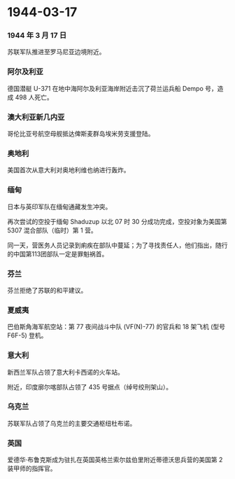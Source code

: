 # 1944-03-17

### 1944 年 3 月 17 日

苏联军队推进至罗马尼亚边境附近。

### 阿尔及利亚

德国潜艇 U-371 在地中海阿尔及利亚海岸附近击沉了荷兰运兵船 Dempo 号，造成
498 人死亡。

### 澳大利亚新几内亚

哥伦比亚号航空母舰抵达俾斯麦群岛埃米劳支援登陆。

### 奥地利

美国首次从意大利对奥地利维也纳进行轰炸。

### 缅甸

日本与英印军队在缅甸通藏发生冲突。

再次尝试的空投于缅甸 Shaduzup 以北 07 时 30 分成功完成，空投对象为美国第
5307 混合部队（临时）第 1 营。

同一天，营医务人员记录到痢疾在部队中蔓延；为了寻找责任人，他们指出，随行的中国第113团部队一定是罪魁祸首。

### 芬兰

芬兰拒绝了苏联的和平建议。

### 夏威夷

巴伯斯角海军航空站：第 77 夜间战斗中队 (VF(N)-77) 的官兵和 18 架飞机
(型号 F6F-5) 登机。

### 意大利

新西兰军队占领了意大利卡西诺的火车站。

附近，印度廓尔喀部队占领了 435 号据点（绰号绞刑架山）。

### 乌克兰

苏联军队占领了乌克兰的主要交通枢纽杜布诺。

### 英国

爱德华·布鲁克斯成为驻扎在英国英格兰索尔兹伯里附近蒂德沃思兵营的美国第 2
装甲师的指挥官。